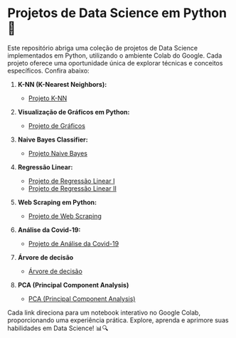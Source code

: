 # Projetos de Data Science em Python 🚀

Este repositório abriga uma coleção de projetos de Data Science implementados em Python, utilizando o ambiente Colab do Google. Cada projeto oferece uma oportunidade única de explorar técnicas e conceitos específicos. Confira abaixo:

1. **K-NN (K-Nearest Neighbors):**
   - [Projeto K-NN](https://colab.research.google.com/drive/100Nn1aHv8WD15yDegeHHsl5H8-pTId0M?usp=sharing)

2. **Visualização de Gráficos em Python:**
   - [Projeto de Gráficos](https://colab.research.google.com/drive/1tCkyGdeNInBerWzhW5lP5Q2fDMYlUkmu?usp=sharing)

3. **Naive Bayes Classifier:**
   - [Projeto Naive Bayes](https://colab.research.google.com/drive/15leLWbuVNiCLkMEmI-tyEn_dsP45ZRU-?usp=sharing)

4. **Regressão Linear:**
   - [Projeto de Regressão Linear I](https://colab.research.google.com/drive/1JHl4BEOXsxq0vKDZtsSyuZ0J9YF0an0V?usp=sharing)
   - [Projeto de Regressão Linear II](https://drive.google.com/file/d/168zSLB3H47qBNiA_lU4xe8wnQmFJFJnf/view?usp=sharing)

5. **Web Scraping em Python:**
   - [Projeto de Web Scraping](https://colab.research.google.com/drive/1f04crceABqgMU36VLr4vQXnFYn02v_ll?usp=sharing)

6. **Análise da Covid-19:**
   - [Projeto de Análise da Covid-19](https://colab.research.google.com/drive/15j-Afivmp7yUHWwcgWYsXr3_QxUpEsbr?usp=sharing)

7. **Árvore de decisão**
   - [Árvore de decisão](https://drive.google.com/file/d/1eJmp9sgcPk3h4QUheem-poHRH7PV0uU4/view?usp=sharing)
 
8. **PCA (Principal Component Analysis)**
   - [PCA (Principal Component Analysis)](https://drive.google.com/file/d/1ZSbSta364mERccXjjFHUiGX7u0bKIncG/view?usp=sharing)

     
    

Cada link direciona para um notebook interativo no Google Colab, proporcionando uma experiência prática. Explore, aprenda e aprimore suas habilidades em Data Science! 📊🔍
